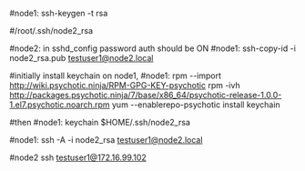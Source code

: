 
#node1:
ssh-keygen -t rsa

#/root/.ssh/node2_rsa

#node2: in sshd_config password auth should be ON 
#node1:
ssh-copy-id -i node2_rsa.pub testuser1@node2.local

#initially install keychain on node1, 
#node1:
rpm --import http://wiki.psychotic.ninja/RPM-GPG-KEY-psychotic
rpm -ivh http://packages.psychotic.ninja/7/base/x86_64/psychotic-release-1.0.0-1.el7.psychotic.noarch.rpm
yum --enablerepo-psychotic install keychain

#then
#node1:
keychain $HOME/.ssh/node2_rsa

#node1:
ssh -A -i node2_rsa testuser1@node2.local

#node2
 ssh testuser1@172.16.99.102

